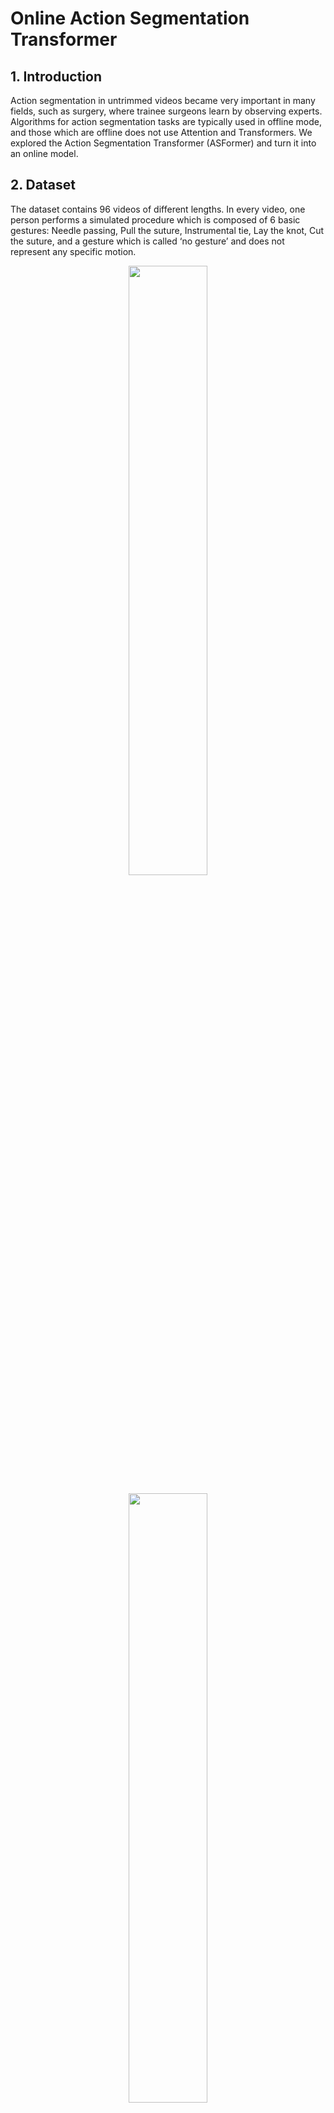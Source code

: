 # Online Action Segmentation Transformer

## 1. Introduction
Action segmentation in untrimmed videos became very important in many fields, such as surgery, where trainee surgeons learn by observing experts.
Algorithms for action segmentation tasks are typically used in offline mode, and those which are offline does not use Attention and Transformers.
We explored the Action Segmentation Transformer (ASFormer) and turn it into an online model.

## 2. Dataset
The dataset contains 96 videos of different lengths. In every video, one person performs a simulated procedure which is composed of 6 basic gestures: Needle passing, Pull the suture, Instrumental tie, Lay the knot, Cut the suture, and a gesture which is called ‘no gesture’ and does not represent any specific motion.


<p align="center" width="100%">
    <img width="50%" src="https://user-images.githubusercontent.com/30556126/224326369-a57a9865-c539-4418-823c-2f0e0c1f0ba1.png">
</p>

<p align="center" width="100%">
    <img width="50%" src="https://user-images.githubusercontent.com/30556126/224329116-f08bbe8e-38dc-433c-82e9-fd368e8c6643.png">
</p>

## 3. Architecture
### 3.1. Architecture Description
ASFormer is a transformer-based architecture designed specifically for action segmentation tasks. While transformers have had significant breakthroughs in natural language processing, they have been less commonly used for video tasks, especially with action segmentation tasks. The challenges in action segmentation tasks that ASFormer aims to address are:

 Markup : * Bullet list
              * Nested bullet
                  * Sub-nested bullet etc
          * Bullet list item 2

Usually, transformer models requires a lot of data in order to achieve good results, and the action segmentation task is known for its small-size datasets, which causes the lack of inductive bias. To address this issue, additional temporal convolutions were applied (Dilated Conv) in each layer used as inductive priors, utilizing the temporal structure of the problem.
Difficulty in forming effective representations - due to the long input sequence. Hierarchical self-attention and cross-attention layers were used to address this issue. This representation captures global and local representations, enables high convergence, and reduces total space and time complexity.

